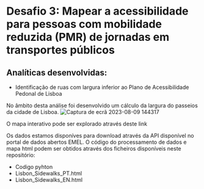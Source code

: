 # Desafio 3: Mapear a acessibilidade para pessoas com mobilidade reduzida (PMR) de jornadas em transportes públicos

## Analíticas desenvolvidas:
- Identificação de ruas com largura inferior ao Plano de Acessibilidade Pedonal de Lisboa

No âmbito desta análise foi desenvolvido um cálculo da largura do passeios da cidade de Lisboa.
![Captura de ecrã 2023-08-09 144317](https://github.com/emel-mobilidade/VoxPop/assets/141622427/3e04ed4c-76b1-4e15-8c2a-0e0a2c1c190b)


O mapa interativo pode ser explorado através deste link

Os dados estamos disponíves para download através da API disponível no portal de dados abertos EMEL.
O código do processamento de dados e mapa html podem ser obtidos através dos ficheiros disponíveis neste repositório:
- Codigo pyhton
- Lisbon_Sidewalks_PT.html
- Lisbon_Sidewalks_EN.html
